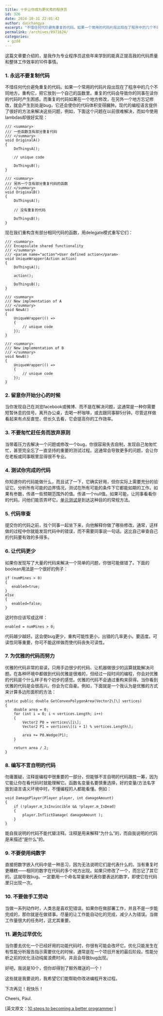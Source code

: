 ```yaml
---
title: 十步让你成为更优秀的程序员
id: 326
date: 2024-10-31 22:01:42
author: daichangya
excerpt: "不惜任何代价避免重复的代码。如果一个常用的代码片段出现在了程序中的几个不同地方，重构它，把它放到一个自己的函数里。重复的代码会导致你的同事在读你的代码时产生困惑。这篇文章要介绍的，是我作为专业程序员这些年来学到的能真正提高我的代码质量和整体工作效率的10件事情。1. 永远不要复制代码不惜任何代价避"
permalink: /archives/8971624/
categories:
 - gzdd
---
```


这篇文章要介绍的，是我作为专业程序员这些年来学到的能真正提高我的代码质量和整体工作效率的10件事情。

### 1\. 永远不要复制代码

不惜任何代价避免重复的代码。如果一个常用的代码片段出现在了程序中的几个不同地方，重构它，把它放到一个自己的函数里。重复的代码会导致你的同事在读你的代码时产生困惑。而重复的代码如果在一个地方修改，在另外一个地方忘记修改，就会产生到处是bug，它还会使你的代码体积变得臃肿。现代的编程语言提供了很好的方法来解决这些问题，例如，下面这个问题在以前很难解决，而如今使用lambdas却很好实现：
```language
/// <summary>
/// 一些函数含有部分重复代码
/// </summary>
void OriginalA()
{
	DoThingsA();

	// unique code

	DoThingsB();
}

/// <summary>
/// 另外一个含有部分重复代码的函数
/// </summary>
void OriginalB()
{
	DoThingsA();

	// 没有重复的代码

	DoThingsB();
}
```



现在我们重构含有部分相同代码的函数，用delegate模式重写它们：

```language
/// <summary>
/// Encapsulate shared functionality
/// </summary>
/// <param name="action">User defined action</param>
void UniqueWrapper(Action action)
{
	DoThingsA();

	action();

	DoThingsB();
}

/// <summary>
/// New implmentation of A
/// </summary>
void NewA()
{
	UniqueWrapper(() =>
	{
		// unique code
	});
}

/// <summary>
/// New implementation of B
/// </summary>
void NewB()
{
	UniqueWrapper(() =>
	{
		// unique code
	});
}

```

### 2\. 留意你开始分心的时候

当你发现自己在浏览facebook或微博、而不是在解决问题，这通常是一种你需要短暂休息的信号。离开办公桌，去喝一杯咖啡，或去跟同事聊5分钟。尽管这样做看起来有点反直觉，但长久去看，它会提高你的工作效率。

### 3\. 不要匆忙赶任务而放弃原则

当带着压力去解决一个问题或修改一个bug，你很容易失去自制，发现自己匆匆忙忙，甚至完全忘了一直坚持的重要的测试过程。这通常会导致更多的问题，会让你在老板或同事眼里显得很不专业。

### 4\. 测试你完成的代码

你知道你的代码能做什么，而且试了一下，它确实好用，但你实际上需要充分的验证它。分析所有可能的边界情况，测试在所有可能的条件下它都能如期的工作。如果有参数，传递一些预期范围外的值。传递一个null值。如果可能，让同事看看你的代码，问他们能否弄坏它。[单元测试](http://en.wikipedia.org/wiki/Unit_testing)是到达这种目的的常规方法。

### 5\. 代码审查

提交你的代码之前，找个同事一起坐下来，向他解释你做了哪些修改。通常，这样做的过程中你就能发现代码中的错误，而不需要同事说一句话。这比自己审查自己的代码要有效的多得多。

### 6\. 让代码更少

如果你发现写了大量的代码来解决一个简单的问题，你很可能做错了。下面的boolean用法是一个很好的例子：
```
if (numMines > 0)
{
   enabled=true;
}
else
{
   enabled=false;
}
```
这时你应该写成这样：
```
enabled = numMines > 0;
```
代码越少越好。这会使bug更少，重构可能性更小，出错的几率更小。要适度。可读性同等重要，你可不能这样做而使代码丧失可读性。

### 7\. 为优雅的代码而努力

优雅的代码非常的易读，只用手边很少的代码、让机器做很少的运算就能解决问题。在各种环境中都做到代码优雅是很难的，但经过一段时间的编程，你会对优雅的代码是个什么样子有个初步的感觉。优雅的代码不会通过重构来获得。当你看到优雅的代码是会很高兴。你会为它自豪。例如，下面就是一个我认为是优雅的方式来计算多边形面积的方法：
```
static public double GetConvexPolygonArea(Vector2\[\] vertices)
{
	double area = 0;
	for (int i = 0; i < vertices.Length; i++)
	{
		Vector2 P0 = vertices\[i\];
		Vector2 P1 = vertices\[(i + 1) % vertices.Length\];

		area += P0.Wedge(P1);
	}

	return area / 2;
}
```
### 8\. 编写不言自明的代码

勿庸置疑，注释是编程中很重要的一部分，但能够不言自明的代码跟胜一筹，因为它能让你在看代码时就能理解它。函数名变量名要慎重选择，好的变量/方法名字放到语言语义环境中时，不懂编程的人都能看懂。例如：
```
void DamagePlayer(Player player, int damageAmount)
{
	if (!player.m_IsInvincible && !player.m_IsDead)
	{
		player.InflictDamage( damageAmount );
	}
}
```
能自我说明的代码不能代替注释。注释是用来解释“为什么”的，而自我说明的代码是来描述“是什么”的。

### 9\. 不要使用纯数字

直接把数字嵌入代码中是一种恶习，因为无法说明它们是代表什么的。当有重复时更糟糕——相同的数字在代码的多个地方出现。如果只修改了一个，而忘记了其它的。这就导致bug。一定要用一个命名常量来代表你要表达的数字，即使它在代码里只出现一次。

### 10\. 不要做手工劳动

当做一系列动作时，人类总是喜欢犯错误。如果你在做部署工作，并且不是一步能完成的，那你就是在做错事。尽量的让工作能自动化的完成，减少人为错误。当做工作量很大的任务时，这尤其重要。

### 11\. 避免过早优化

当你要去优化一个已经好用的功能代码时，你很有可能会改坏它。优化只能发生在有性能分析报告指示需要优化的时候，通常是在一个项目开发的最后阶段。性能分析之前的优化活动纯属浪费时间，并且会导致bug出现。

好吧，我说是10个，但你却得到了额外赠送的一个！

这些就是我要说的，我希望它们能帮助你改进编程开发过程。

下次再见！祝快乐！

Cheers, Paul.


\[英文原文：[10 steps to becoming a better programmer](http://www.wildbunny.co.uk/blog/2012/11/01/10-steps-to-becoming-a-better-programmer/) \]